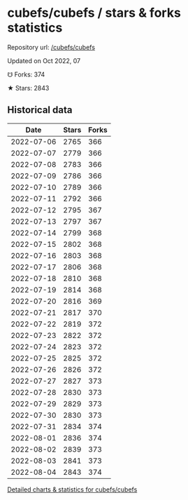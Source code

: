 # cubefs/cubefs / stars & forks statistics

Repository url: [/cubefs/cubefs](https://github.com/cubefs/cubefs)

Updated on Oct 2022, 07

☋ Forks: 374

★ Stars: 2843

## Historical data
| Date | Stars | Forks |
|------|-------|-------|
| 2022-07-06 | 2765 | 366 | 
| 2022-07-07 | 2779 | 366 | 
| 2022-07-08 | 2783 | 366 | 
| 2022-07-09 | 2786 | 366 | 
| 2022-07-10 | 2789 | 366 | 
| 2022-07-11 | 2792 | 366 | 
| 2022-07-12 | 2795 | 367 | 
| 2022-07-13 | 2797 | 367 | 
| 2022-07-14 | 2799 | 368 | 
| 2022-07-15 | 2802 | 368 | 
| 2022-07-16 | 2803 | 368 | 
| 2022-07-17 | 2806 | 368 | 
| 2022-07-18 | 2810 | 368 | 
| 2022-07-19 | 2814 | 368 | 
| 2022-07-20 | 2816 | 369 | 
| 2022-07-21 | 2817 | 370 | 
| 2022-07-22 | 2819 | 372 | 
| 2022-07-23 | 2822 | 372 | 
| 2022-07-24 | 2823 | 372 | 
| 2022-07-25 | 2825 | 372 | 
| 2022-07-26 | 2826 | 372 | 
| 2022-07-27 | 2827 | 373 | 
| 2022-07-28 | 2830 | 373 | 
| 2022-07-29 | 2829 | 373 | 
| 2022-07-30 | 2830 | 373 | 
| 2022-07-31 | 2834 | 374 | 
| 2022-08-01 | 2836 | 374 | 
| 2022-08-02 | 2839 | 373 | 
| 2022-08-03 | 2841 | 373 | 
| 2022-08-04 | 2843 | 374 | 


[Detailed charts & statistics for cubefs/cubefs](https://reviewgithub.com/rep/cubefs/cubefs)
